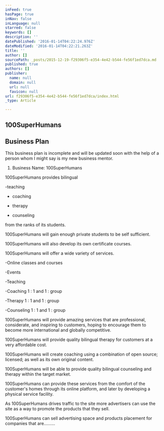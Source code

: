 ```yaml
---
inFeed: true
hasPage: true
inNav: false
inLanguage: null
starred: false
keywords: []
description: ''
datePublished: '2016-01-14T04:22:24.976Z'
dateModified: '2016-01-14T04:22:21.263Z'
title: ''
author: []
sourcePath: _posts/2015-12-19-f29306f5-e354-4e42-b544-fe56f1ed7dca.md
published: true
authors: []
publisher:
  name: null
  domain: null
  url: null
  favicon: null
url: f29306f5-e354-4e42-b544-fe56f1ed7dca/index.html
_type: Article

---
```

## 100SuperHumans   

## Business Plan

This business plan is incomplete and will be updated soon with the help of a person whom I might say is my new business mentor. 

1) Business Name:  100SuperHumans 

100SuperHumans provides bilingual

-teaching

- coaching

- therapy

- counseling 

from the ranks of its students.

100SuperHumans will gain enough private students to be self sufficient.

100SuperHumans will also develop its own certificate courses.

100SuperHumans will offer a wide variety of services.

-Online classes and courses

-Events

-Teaching

-Coaching 1 : 1 and 1 : group

-Therapy 1 : 1 and 1 : group

-Counseling 1 : 1 and 1 : group

100SuperHumans will provide amazing services that are professional, considerate, and inspiring to customers, hoping to encourage them to become more international and globally competitive.

100SuperHumans will provide quality bilingual therapy for customers at a very affordable cost.

100SuperHumans will create coaching using a combination of open source; licensed; as well as its own original content.

100SuperHumans will be able to provide quality bilingual counseling and therapy within the target market.

100SuperHumans can provide these services from the comfort of the customer's homes through its online platform, and later by developing a physical service facility.

As 100SuperHumans drives traffic to the site more advertisers can use the site as a way to promote the products that they sell.

100SuperHumans can sell advertising space and products placement for companies that are.........